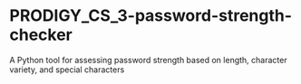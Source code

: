 # PRODIGY_CS_3-password-strength-checker
A Python tool for assessing password strength based on length, character variety, and special characters
